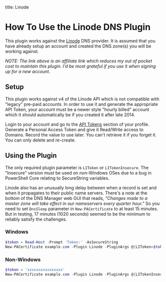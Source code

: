 title: Linode

# How To Use the Linode DNS Plugin

This plugin works against the [Linode](https://www.linode.com/?r=4dfd67cf6f1e384ce626f2943620186344bb2ccf) DNS provider. It is assumed that you have already setup an account and created the DNS zone(s) you will be working against.

*NOTE: The link above is an affiliate link which reduces my out of pocket cost to maintain this plugin. I'd be most grateful if you use it when signing up for a new account.*

## Setup

This plugin works against v4 of the Linode API which is not compatible with "legacy" pre-paid accounts. In order to use it and generate the appropriate API Token, your account must be a newer style "hourly billed" account which it should automatically be if you created it after late 2014.

Login to your account and go to the [API Tokens](https://cloud.linode.com/profile/tokens) section of your profile. Generate a Personal Access Token and give it Read/Write access to Domains. Record the value to use later. You can't retrieve it if you forget it. You can only delete and re-create.

## Using the Plugin

The only required plugin parameter is `LIToken` or `LITokenInsecure`. The "Insecure" version must be used on non-Windows OSes due to a bug in PowerShell Core relating to SecureString variables.

Linode also has an unusually long delay between when a record is set and when it propagates to their public name servers. There's a note at the bottom of the DNS Manager web GUI that reads, *"Changes made to a master zone will take effect in our nameservers every quarter hour."* So you need to set `DnsSleep` parameter in `New-PACertificate` to at least 15 minutes. But in testing, 17 minutes (1020 seconds) seemed to be the minimum to reliably satisfy the challenges.

### Windows

```powershell
$token = Read-Host -Prompt 'Token:' -AsSecureString
New-PACertificate example.com -Plugin Linode -PluginArgs @{LIToken=$token} -DnsSleep 1020
```

### Non-Windows

```powershell
$token = 'xxxxxxxxxxxxxxxx'
New-PACertificate example.com -Plugin Linode -PluginArgs @{LITokenInsecure=$token} -DnsSleep 1020
```
